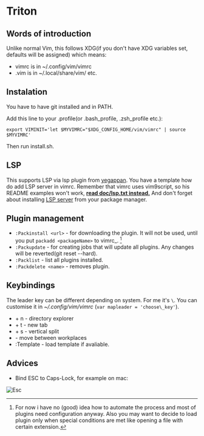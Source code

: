 # Triton

## Words of introduction

Unlike normal Vim, this follows XDG(if you don't have XDG variables set, defaults will be assigned) which means:
* vimrc is in ~/.config/vim/vimrc
* .vim is in ~/.local/share/vim/ etc.

## Instalation

You have to have git installed and in PATH.

Add this line to your .profile(or .bash\_profile, .zsh\_profile etc.):

 `export VIMINIT='let $MYVIMRC="$XDG_CONFIG_HOME/vim/vimrc" | source $MYVIMRC'`

Then run install.sh.

## LSP

This supports LSP via lsp plugin from [yegappan](https://github.com/yegappan/lsp). You have a template how do add LSP server in vimrc.
Remember that vimrc uses vim9script, so his README examples won't work, [**read doc/lsp.txt instead.**](https://github.com/yegappan/lsp/blob/main/doc/lsp.txt) And don't forget about installing [LSP server](https://microsoft.github.io/language-server-protocol/implementors/servers/) from your package manager.

## Plugin management

* `:Packinstall <url>` - for downloading the plugin. It will not be used, until you put `packadd <packageName>` to vimrc_. [^1]
* `:Packupdate` - for creating jobs that will update all plugins. Any changes will be reverted(git reset --hard).
* `:Packlist` - list all plugins installed.
* `:Packdelete <name>` - removes plugin.

## Keybindings

The leader key can be different depending on system. For me it's `\`. You can customise it in _~/.config/vim/vimrc_ (`var mapleader = 'choose\_key'`).

* <leader> + n - directory explorer 
* <leader> + t - new tab
* <leader> + s - vertical split
* <Tab> - move between workplaces
* :Template - load template if avaliable.

## Advices

* Bind ESC to Caps-Lock, for example on mac:

![Esc](https://raw.github.com/DesantBucie/DesantBucie/master/easy.nvim/esc.gif)

[^1]: For now i have no (good) idea how to automate the process and most of plugins need configuration anyway. Also you may want to decide to load plugin only when special conditions are met like opening a file with certain extension.
